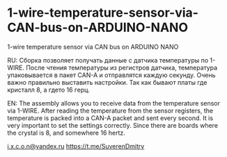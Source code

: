 # 1-wire-temperature-sensor-via-CAN-bus-on-ARDUINO-NANO
1-wire temperature sensor via CAN bus on ARDUINO NANO

RU:
Сборка позволяет получать данные с датчика температуры по 1-WIRE. После чтения температуры из регистров датчика, температура упаковывается в пакет CAN-A и отправлятся каждую секунду.
Очень важно правильно выставить настройки. Так как бывают платы где кристалл 8, а гдето 16 герц.

EN:
The assembly allows you to receive data from the temperature sensor via 1-WIRE. After reading the temperature from the sensor registers, the temperature is packed into a CAN-A packet and sent every second.
It is very important to set the settings correctly. Since there are boards where the crystal is 8, and somewhere 16 hertz.


i.x.c.o.n@yandex.ru
https://t.me/SuverenDmitry
